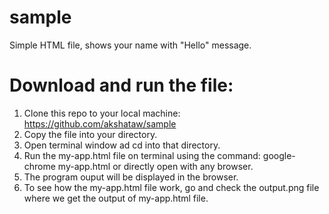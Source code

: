 # sample

Simple HTML file, shows your name with "Hello" message.
# Download and run the file:
 1. Clone this repo to your local machine: https://github.com/akshataw/sample
 2. Copy the file into your directory.
 3. Open terminal window ad cd into that directory.
 4. Run the my-app.html file on terminal using the command: 
      google-chrome my-app.html   or
      directly open with any browser.
 5. The program ouput will be displayed in the browser.    
 6. To see how the my-app.html file work, go and check the output.png file where we get the output of my-app.html file.
